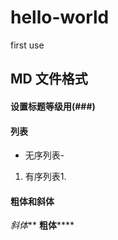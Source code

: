 # hello-world
first use
## MD  文件格式
#### 设置标题等级用(###)

#### 列表
- 无序列表-

1. 有序列表1.

#### 粗体和斜体
*斜体*** **粗体******
